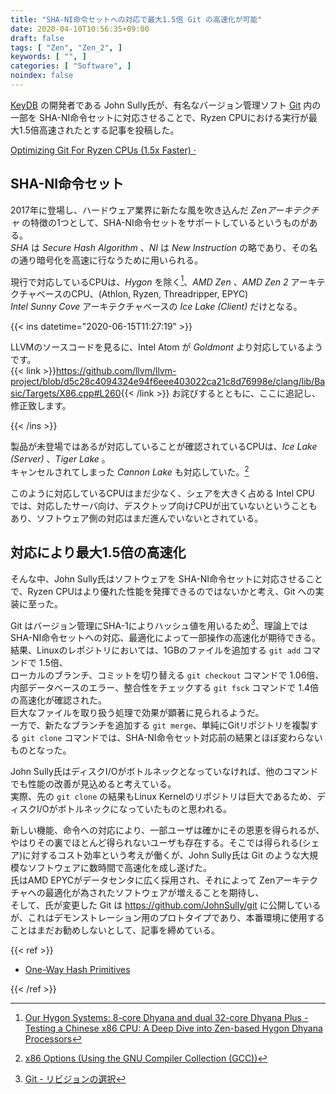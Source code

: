 ```yaml
---
title: "SHA-NI命令セットへの対応で最大1.5倍 Git の高速化が可能"
date: 2020-04-10T10:56:35+09:00
draft: false
tags: [ "Zen", "Zen_2", ]
keywords: [ "", ]
categories: [ "Software", ]
noindex: false
---
```


[KeyDB](https://keydb.dev/) の開発者である John Sully氏が、有名なバージョン管理ソフト [Git](https://git-scm.com) 内の一部を SHA-NI命令セットに対応させることで、Ryzen CPUにおける実行が最大1.5倍高速されたとする記事を投稿した。  

[Optimizing Git For Ryzen CPUs (1.5x Faster) ·](https://docs.keydb.dev/blog/2020/04/08/blog-post/)

## SHA-NI命令セット
2017年に登場し、ハードウェア業界に新たな風を吹き込んだ *Zenアーキテクチャ* の特徴の1つとして、SHA-NI命令セットをサポートしているというものがある。  
*SHA* は *Secure Hash Algorithm* 、*NI* は *New Instruction* の略であり、その名の通り暗号化を高速に行なうために用いられる。  

現行で対応しているCPUは、*Hygon* を除く[^1]、*AMD Zen* 、*AMD Zen 2* アーキテクチャベースのCPU、(Athlon, Ryzen, Threadripper, EPYC)  
*Intel Sunny Cove* アーキテクチャベースの *Ice Lake (Client)* だけとなる。  

{{< ins datetime="2020-06-15T11:27:19" >}}

LLVMのソースコードを見るに、Intel Atom が *Goldmont* より対応しているようです。  
{{< link >}}<https://github.com/llvm/llvm-project/blob/d5c28c4094324e94f6eee403022ca21c8d76998e/clang/lib/Basic/Targets/X86.cpp#L260>{{< /link >}}
お詫びするとともに、ここに追記し、修正致します。  

{{< /ins >}}

製品が未登場ではあるが対応していることが確認されているCPUは、*Ice Lake (Server)* 、*Tiger Lake* 。  
キャンセルされてしまった *Cannon Lake* も対応していた。[^2]  

このように対応しているCPUはまだ少なく、シェアを大きく占める Intel CPU では、対応したサーバ向け、デスクトップ向けCPUが出ていないということもあり、ソフトウェア側の対応はまだ進んでいないとされている。  

[^1]: [Our Hygon Systems: 8-core Dhyana and dual 32-core Dhyana Plus - Testing a Chinese x86 CPU: A Deep Dive into Zen-based Hygon Dhyana Processors](https://www.anandtech.com/show/15493/hygon-dhyana-reviewed-chinese-x86-cpus-amd/2)
[^2]: [x86 Options (Using the GNU Compiler Collection (GCC))](https://gcc.gnu.org/onlinedocs/gcc/x86-Options.html)

## 対応により最大1.5倍の高速化
そんな中、John Sully氏はソフトウェアを SHA-NI命令セットに対応させることで、Ryzen CPUはより優れた性能を発揮できるのではないかと考え、Git への実装に至った。  

Git はバージョン管理にSHA-1によりハッシュ値を用いるため[^3]、理論上ではSHA-NI命令セットへの対応、最適化によって一部操作の高速化が期待できる。  
結果、Linuxのレポジトリにおいては、1GBのファイルを追加する `git add` コマンドで 1.5倍、  
ローカルのブランチ、コミットを切り替える `git checkout` コマンドで 1.06倍、内部データベースのエラー、整合性をチェックする `git fsck` コマンドで 1.4倍の高速化が確認された。  
巨大なファイルを取り扱う処理で効果が顕著に見られるようだ。  
一方で、新たなブランチを追加する `git merge`、単純にGitリポジトリを複製する `git clone` コマンドでは、SHA-NI命令セット対応前の結果とほぼ変わらないものとなった。  

John Sully氏はディスクI/Oがボトルネックとなっていなければ、他のコマンドでも性能の改善が見込めると考えている。  
実際、先の `git clone` の結果もLinux Kernelのリポジトリは巨大であるため、ディスクI/Oがボトルネックになっていたものと思われる。  

[^3]: [Git - リビジョンの選択](https://git-scm.com/book/ja/v2/Git-%E3%81%AE%E3%81%95%E3%81%BE%E3%81%96%E3%81%BE%E3%81%AA%E3%83%84%E3%83%BC%E3%83%AB-%E3%83%AA%E3%83%93%E3%82%B8%E3%83%A7%E3%83%B3%E3%81%AE%E9%81%B8%E6%8A%9E)

新しい機能、命令への対応により、一部ユーザは確かにその恩恵を得られるが、やはりその裏でほとんど得られないユーザも存在する。そこでは得られる(シェア)に対するコスト効率という考えが働くが、John Sully氏は Git のような大規模なソフトウェアに数時間で高速化を成し遂げた。  
氏はAMD EPYCがデータセンタに広く採用され、それによって Zenアーキテクチャへの最適化が為されたソフトウェアが増えることを期待し、  
そして、氏が変更した Git は <https://github.com/JohnSully/git> に公開しているが、これはデモンストレーション用のプロトタイプであり、本番環境に使用することはまだお勧めしないとして、記事を締めている。  

{{< ref >}}

 * [One-Way Hash Primitives](https://software.intel.com/en-us/ipp-crypto-reference-one-way-hash-primitives)

{{< /ref >}}
